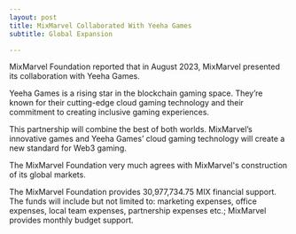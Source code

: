 ```yaml
---
layout: post
title: MixMarvel Collaborated With Yeeha Games
subtitle: Global Expansion

---
```


MixMarvel Foundation reported that in August 2023, MixMarvel presented its collaboration with Yeeha Games.

Yeeha Games is a rising star in the blockchain gaming space. They’re known for their cutting-edge cloud gaming technology and their commitment to creating inclusive gaming experiences. 

This partnership will combine the best of both worlds. MixMarvel’s innovative games and Yeeha Games’ cloud gaming technology will create a new standard for Web3 gaming.

The MixMarvel Foundation very much agrees with MixMarvel's construction of its global markets. 

The MixMarvel Foundation provides 30,977,734.75 MIX financial support. The funds will include but not limited to: marketing expenses, office expenses, local team expenses, partnership expenses etc.; MixMarvel provides monthly budget support.

